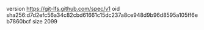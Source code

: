 version https://git-lfs.github.com/spec/v1
oid sha256:d7d2efc56a34c82cbd61661c15dc237a8ce948d9b96d8595a105ff6eb7860bcf
size 2099
